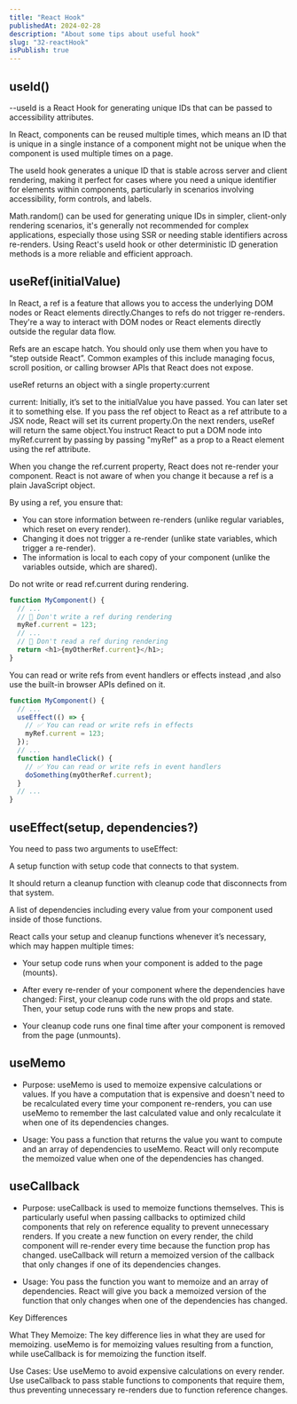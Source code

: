 ```yaml
---
title: "React Hook"
publishedAt: 2024-02-28
description: "About some tips about useful hook"
slug: "32-reactHook"
isPublish: true
---
```


## useId()

--useId is a React Hook for generating unique IDs that can be passed to accessibility attributes.

In React, components can be reused multiple times, which means an ID that is unique in a single instance of a component might not be unique when the component is used multiple times on a page.

The useId hook generates a unique ID that is stable across server and client rendering, making it perfect for cases where you need a unique identifier for elements within components, particularly in scenarios involving accessibility, form controls, and labels.

Math.random() can be used for generating unique IDs in simpler, client-only rendering scenarios, it's generally not recommended for complex applications, especially those using SSR or needing stable identifiers across re-renders. Using React's useId hook or other deterministic ID generation methods is a more reliable and efficient approach.

## useRef(initialValue)

In React, a ref is a feature that allows you to access the underlying DOM nodes or React elements directly.Changes to refs do not trigger re-renders. They're a way to interact with DOM nodes or React elements directly outside the regular data flow.

Refs are an escape hatch. You should only use them when you have to “step outside React”. Common examples of this include managing focus, scroll position, or calling browser APIs that React does not expose.

useRef returns an object with a single property:current

current: Initially, it’s set to the initialValue you have passed. You can later set it to something else. If you pass the ref object to React as a ref attribute to a JSX node, React will set its current property.On the next renders, useRef will return the same object.You instruct React to put a DOM node into myRef.current by passing by passing "myRef" as a prop to a React element using the ref attribute.

When you change the ref.current property, React does not re-render your component. React is not aware of when you change it because a ref is a plain JavaScript object.

By using a ref, you ensure that:

- You can store information between re-renders (unlike regular variables, which reset on every render).
- Changing it does not trigger a re-render (unlike state variables, which trigger a re-render).
- The information is local to each copy of your component (unlike the variables outside, which are shared).

Do not write or read ref.current during rendering.

```js
function MyComponent() {
  // ...
  // 🚩 Don't write a ref during rendering
  myRef.current = 123;
  // ...
  // 🚩 Don't read a ref during rendering
  return <h1>{myOtherRef.current}</h1>;
}
```

You can read or write refs from event handlers or effects instead ,and also use the built-in browser APIs defined on it.

```js
function MyComponent() {
  // ...
  useEffect(() => {
    // ✅ You can read or write refs in effects
    myRef.current = 123;
  });
  // ...
  function handleClick() {
    // ✅ You can read or write refs in event handlers
    doSomething(myOtherRef.current);
  }
  // ...
}
```

## useEffect(setup, dependencies?)

You need to pass two arguments to useEffect:

A setup function with setup code that connects to that system.

It should return a cleanup function with cleanup code that disconnects from that system.

A list of dependencies including every value from your component used inside of those functions.

React calls your setup and cleanup functions whenever it’s necessary, which may happen multiple times:

- Your setup code runs when your component is added to the page (mounts).

- After every re-render of your component where the dependencies have changed:
  First, your cleanup code runs with the old props and state.
  Then, your setup code runs with the new props and state.
- Your cleanup code runs one final time after your component is removed from the page (unmounts).

## useMemo

- Purpose: useMemo is used to memoize expensive calculations or values. If you have a computation that is expensive and doesn't need to be recalculated every time your component re-renders, you can use useMemo to remember the last calculated value and only recalculate it when one of its dependencies changes.

- Usage: You pass a function that returns the value you want to compute and an array of dependencies to useMemo. React will only recompute the memoized value when one of the dependencies has changed.

## useCallback

- Purpose: useCallback is used to memoize functions themselves. This is particularly useful when passing callbacks to optimized child components that rely on reference equality to prevent unnecessary renders. If you create a new function on every render, the child component will re-render every time because the function prop has changed. useCallback will return a memoized version of the callback that only changes if one of its dependencies changes.

- Usage: You pass the function you want to memoize and an array of dependencies. React will give you back a memoized version of the function that only changes when one of the dependencies has changed.

Key Differences

What They Memoize: The key difference lies in what they are used for memoizing. useMemo is for memoizing values resulting from a function, while useCallback is for memoizing the function itself.

Use Cases:
Use useMemo to avoid expensive calculations on every render.
Use useCallback to pass stable functions to components that require them, thus preventing unnecessary re-renders due to function reference changes.
